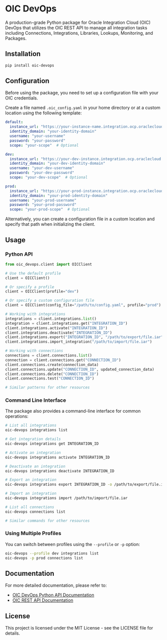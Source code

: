 # OIC DevOps

A production-grade Python package for Oracle Integration Cloud (OIC) DevOps that utilizes the OIC REST API to manage all integration tasks including Connections, Integrations, Libraries, Lookups, Monitoring, and Packages.

## Installation

```bash
pip install oic-devops
```

## Configuration

Before using the package, you need to set up a configuration file with your OIC credentials.

Create a file named `.oic_config.yaml` in your home directory or at a custom location using the following template:

```yaml
default:
  instance_url: "https://your-instance-name.integration.ocp.oraclecloud.com"
  identity_domain: "your-identity-domain"
  username: "your-username"
  password: "your-password"
  scope: "your-scope"  # Optional

dev:
  instance_url: "https://your-dev-instance.integration.ocp.oraclecloud.com"
  identity_domain: "your-dev-identity-domain"
  username: "your-dev-username"
  password: "your-dev-password"
  scope: "your-dev-scope"  # Optional

prod:
  instance_url: "https://your-prod-instance.integration.ocp.oraclecloud.com"
  identity_domain: "your-prod-identity-domain"
  username: "your-prod-username"
  password: "your-prod-password"
  scope: "your-prod-scope"  # Optional
```

Alternatively, you can create a configuration file in a custom location and specify that path when initializing the client.

## Usage

### Python API

```python
from oic_devops.client import OICClient

# Use the default profile
client = OICClient()

# Or specify a profile
client = OICClient(profile="dev")

# Or specify a custom configuration file
client = OICClient(config_file="/path/to/config.yaml", profile="prod")

# Working with integrations
integrations = client.integrations.list()
integration = client.integrations.get("INTEGRATION_ID")
client.integrations.activate("INTEGRATION_ID")
client.integrations.deactivate("INTEGRATION_ID")
client.integrations.export("INTEGRATION_ID", "/path/to/export/file.iar")
client.integrations.import_integration("/path/to/import/file.iar")

# Working with connections
connections = client.connections.list()
connection = client.connections.get("CONNECTION_ID")
client.connections.create(connection_data)
client.connections.update("CONNECTION_ID", updated_connection_data)
client.connections.delete("CONNECTION_ID")
client.connections.test("CONNECTION_ID")

# Similar patterns for other resources
```

### Command Line Interface

The package also provides a command-line interface for common operations:

```bash
# List all integrations
oic-devops integrations list

# Get integration details
oic-devops integrations get INTEGRATION_ID

# Activate an integration
oic-devops integrations activate INTEGRATION_ID

# Deactivate an integration
oic-devops integrations deactivate INTEGRATION_ID

# Export an integration
oic-devops integrations export INTEGRATION_ID -o /path/to/export/file.iar

# Import an integration
oic-devops integrations import /path/to/import/file.iar

# List all connections
oic-devops connections list

# Similar commands for other resources
```

### Using Multiple Profiles

You can switch between profiles using the `--profile` or `-p` option:

```bash
oic-devops --profile dev integrations list
oic-devops -p prod connections list
```

## Documentation

For more detailed documentation, please refer to:

- [OIC DevOps Python API Documentation](https://oic-devops.readthedocs.io/)
- [OIC REST API Documentation](https://docs.oracle.com/en/cloud/paas/integration-cloud/rest-api/index.html)

## License

This project is licensed under the MIT License - see the LICENSE file for details.
